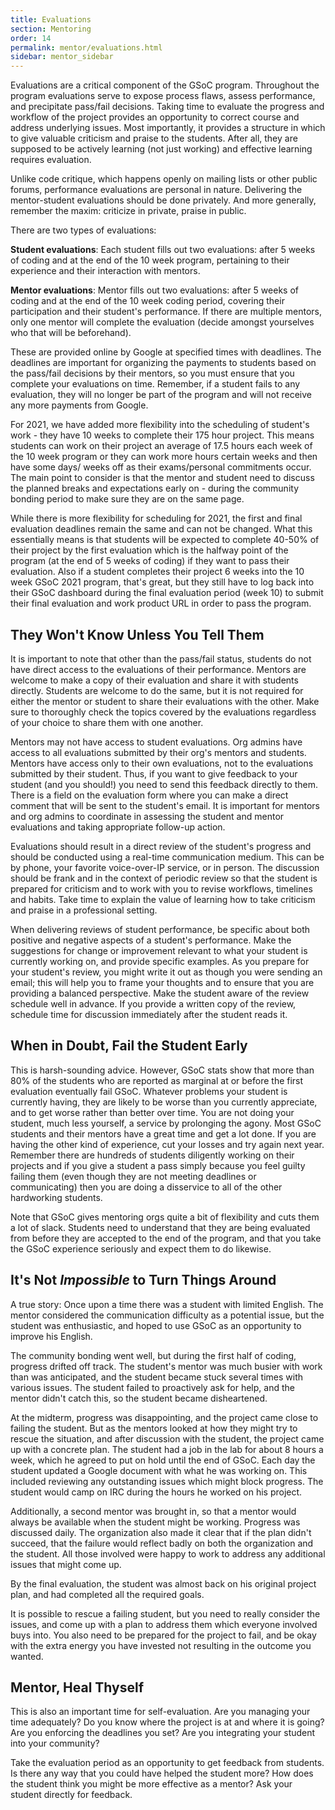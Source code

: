 ```yaml
---
title: Evaluations
section: Mentoring
order: 14
permalink: mentor/evaluations.html
sidebar: mentor_sidebar
---
```


Evaluations are a critical component of the GSoC program. Throughout the program evaluations serve to expose process flaws, assess performance, and precipitate pass/fail decisions. Taking time to evaluate the progress and workflow of the project provides an opportunity to correct course and address underlying issues. Most importantly, it provides a structure in which to give valuable criticism and praise to the students. After all, they are supposed to be actively learning (not just working) and effective learning requires evaluation.

Unlike code critique, which happens openly on mailing lists or other public forums, performance evaluations are personal in nature. Delivering the mentor-student evaluations should be done privately. And more generally, remember the maxim: criticize in private, praise in public.

There are two types of evaluations:

**Student evaluations**: Each student fills out two evaluations: after 5 weeks of coding and at the end of the 10 week program, pertaining to their experience and their interaction with mentors.

**Mentor evaluations**: Mentor fills out two evaluations: after 5 weeks of coding and at the end of the 10 week coding period, covering their participation and their student's performance. If there are multiple mentors, only one mentor will complete the evaluation (decide amongst yourselves who that will be beforehand).

These are provided online by Google at specified times with deadlines. The deadlines are important for organizing the payments to students based on the pass/fail decisions by their mentors, so you must ensure that you complete your evaluations on time. Remember, if a student fails to any evaluation, they will no longer be part of the program and will not receive any more payments from Google.

For 2021, we have added more flexibility into the scheduling of student's work - they have 10 weeks to complete their 175 hour project. This means students can work on their project an average of 17.5 hours each week of the 10 week program or they can work more hours certain weeks and then have some days/ weeks off as their exams/personal commitments occur. The main point to consider is that the mentor and student need to discuss the planned breaks and expectations early on - during the community bonding period to make sure they are on the same page. 

While there is more flexibility for scheduling for 2021, the first and final evaluation deadlines remain the same and can not be changed. What this essentially means is that students will be expected to complete 40-50% of their project by the first evaluation which is the halfway point of the program (at the end of 5 weeks of coding) if they want to pass their evaluation. Also if a student completes their project 6 weeks into the 10 week GSoC 2021 program, that's great, but they still have to log back into their GSoC dashboard during the final evaluation period (week 10) to submit their final evaluation and work product URL in order to pass the program.

## They Won't Know Unless You Tell Them

It is important to note that other than the pass/fail status, students do not have direct access to the evaluations of their performance. Mentors are welcome to make a copy of their evaluation and share it with students directly. Students are welcome to do the same, but it is not required for either the mentor or student to share their evaluations with the other. Make sure to thoroughly check the topics covered by the evaluations regardless of your choice to share them with one another.

Mentors may not have access to student evaluations. Org admins have access to all evaluations submitted by their org's mentors and students.  Mentors have access only to their own evaluations, not to the evaluations submitted by their student.  Thus, if you want to give feedback to your student (and you should!) you need to send this feedback directly to them. There is a field on the evaluation form where you can make a direct comment that will be sent to the student's email.  It is important for mentors and org admins to coordinate in assessing the student and mentor evaluations and taking appropriate follow-up action.

Evaluations should result in a direct review of the student's progress and should be conducted using a real-time communication medium. This can be by phone, your favorite voice-over-IP service, or in person. The discussion should be frank and in the context of periodic review so that the student is prepared for criticism and to work with you to revise workflows, timelines and habits. Take time to explain the value of learning how to take criticism and praise in a professional setting.

When delivering reviews of student performance, be specific about both positive and negative aspects of a student's performance. Make the suggestions for change or improvement relevant to what your student is currently working on, and provide specific examples. As you prepare for your student's review, you might write it out as though you were sending an email; this will help you to frame your thoughts and to ensure that you are providing a balanced perspective. Make the student aware of the review schedule well in advance. If you provide a written copy of the review, schedule time for discussion immediately after the student reads it.


## When in Doubt, Fail the Student Early

This is harsh-sounding advice. However, GSoC stats show that more than 80% of the students who are reported as marginal at or before the first evaluation eventually fail GSoC.  Whatever problems your student is currently having, they are likely to be worse than you currently appreciate, and to get worse rather than better over time.  You are not doing your student, much less yourself, a service by prolonging the agony.  Most GSoC students and their mentors have a great time and get a lot done.  If you are having the other kind of experience, cut your losses and try again next year. Remember there are hundreds of students diligently working on their projects and if you give a student a pass simply because you feel guilty failing them (even though they are not meeting deadlines or communicating) then you are doing a disservice to all of the other hardworking students.

Note that GSoC gives mentoring orgs quite a bit of flexibility and cuts them a lot of slack. Students need to understand that they are being evaluated from before they are accepted to the end of the program, and that you take the GSoC experience seriously and expect them to do likewise.


## It's Not *Impossible* to Turn Things Around

A true story: Once upon a time there was a student with limited English. The mentor considered the communication difficulty as a potential issue, but the student was enthusiastic, and hoped to use GSoC as an opportunity to improve his English.

The community bonding went well, but during the first half of coding, progress drifted off track. The student's mentor was much busier with work than was anticipated, and the student became stuck several times with various issues. The student failed to proactively ask for help, and the mentor didn't catch this, so the student became disheartened.

At the midterm, progress was disappointing, and the project came close to failing the student. But as the mentors looked at how they might try to rescue the situation, and after discussion with the student, the project came up with a concrete plan.  The student had a job in the lab for about 8 hours a week, which he agreed to put on hold until the end of GSoC. Each day the student updated a Google document with what he was working on. This included reviewing any outstanding issues which might block progress.  The student would camp on IRC during the hours he worked on his project.

Additionally, a second mentor was brought in, so that a mentor would always be available when the student might be working. Progress was discussed daily. The organization also made it clear that if the plan didn't succeed, that the failure would reflect badly on both the organization and the student. All those involved were happy to work to address any additional issues that might come up.

By the final evaluation, the student was almost back on his original project plan, and had completed all the required goals.

It is possible to rescue a failing student, but you need to really consider the issues, and come up with a plan to address them which everyone involved buys into. You also need to be prepared for the project to fail, and be okay with the extra energy you have invested not resulting in the outcome you wanted.


## Mentor, Heal Thyself

This is also an important time for self-evaluation. Are you managing your time adequately? Do you know where the project is at and where it is going? Are you enforcing the deadlines you set? Are you integrating your student into your community?

Take the evaluation period as an opportunity to get feedback from students. Is there any way that you could have helped the student more? How does the student think you might be more effective as a mentor? Ask your student directly for feedback.


